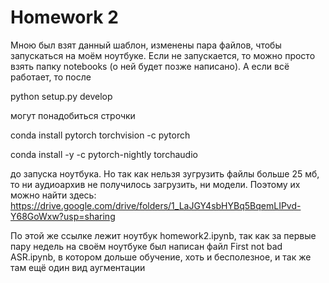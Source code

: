 # Homework 2
Мною был взят данный шаблон, изменены пара файлов, чтобы запускаться на моём ноутбуке. Если не запускается, то можно просто взять папку notebooks (о ней будет позже написано). А если всё работает, то после

python setup.py develop

могут понадобиться строчки

conda install pytorch torchvision -c pytorch

conda install -y -c pytorch-nightly torchaudio

до запуска ноутбука. Но так как нельзя зугрузить файлы больше 25 мб, то ни аудиоархив не получилось загрузить, ни модели. Поэтому их можно найти здесь: https://drive.google.com/drive/folders/1_LaJGY4sbHYBq5BqemLIPvd-Y68GoWxw?usp=sharing

По этой же ссылке лежит ноутбук homework2.ipynb, так как за первые пару недель на своём ноутбуке был написан файл First not bad ASR.ipynb, в котором дольше обучение, хоть и бесполезное, и так же там ещё один вид аугментации

